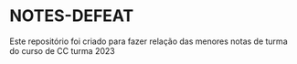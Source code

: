 # NOTES-DEFEAT
Este repositório foi criado para fazer relação das menores notas de turma do curso de CC turma 2023

